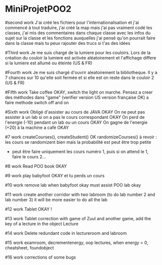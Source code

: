 MiniProjetPOO2
==============
#second work
J'ai créé les fichiers pour l'internationalisation et j'ai commencé à tout traduire, j'ai créé la map mais j'ai pas vraiment
codé les classes, j'ai mis des commentaires dans chaque classe avec les infos du sujet sur la classe et les fonctions auxquelles
j'ai pensé qu'on pourrait faire dans la classe mais tu peux rajouter des trucs si t'as des idées


#Third work
Je me suis chargé de la lumiere pour les couloirs. Lors de la création du couloir la lumiere est activée aléatoirement et l'affichage differe si la lumiere est allumé ou éteinte (US & FR)

#Fourth work
Je me suis chargé d'ouvrir aleatoirement la bibliotheque. Il y a 7 chances sur 10 qu'elle soit fermée et si elle est on reste dans le couloir 2 (US & FR)

#Fifth work
Take coffee OKAY, switch the light on marche. Pensez a creer des méthodes dans "game" (verifier version US version française OK)
a faire methode switch off and on

#Sixth work
Obligé d'assister au cours de JAVA OKAY
On ne peut pas assister à un lab si on a pas le cours correspondant OKAY
On perd de l'energie (-10) pendant un lab ou un cours OKAY
On gagne de l'energie (+20) à la machine a café OKAY

#7 work
createCourses(), createStudent() OK
randomizeCourses() à revoir : les cours se randomizent bien mais la probabilité est peut être trop petite
+ peut être faire uniquement les cours numéro 1, puis si on attend le 1, faire le cours 2...

#8 work
Read POO book 0KAY

#9 work
play babyfoot OKAY
et tu perds un cours 

#10 work
remove lab when babyfoot okay
must assist POO lab okay

#11 work
create another corridor with two labroom (to do lab number 2 and lab number 3) it will be more easier to do all the lab

#12 work
Tablet OKAY !

#13 work
Tablet correction with game of Zuul and another game, add the key of a lecture in the object Lecture

#14 work
Delete redundant code in lectureroom and labroom

#15 work
examroom, decrementenergy, oop lectures, when energy = 0, cheatsheet, foundobject

#16 work
corrections of some bugs